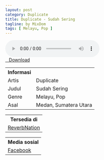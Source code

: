 ```yaml
---
layout: post
category: Duplicate
title: Duplicate - Sudah Sering
tagline: by MixDom
tags: [ Melayu, Pop ]
---
```


<audio class='js-player' style="--plyr-color-main: #212121;" controls>
<source src="https://drive.google.com/uc?authuser=0&id=1DqSKMQOWXUhLPub5DaDOZ4k6kQV0SmDr&export=download" type="audio/mp3">
</audio>

<!--more-->

<div class="post-button text-center">
<a target="_blank" class="btn" href="https://drive.google.com/uc?authuser=0&id=1DqSKMQOWXUhLPub5DaDOZ4k6kQV0SmDr&export=download">
<i class="fa fa-caret-down" aria-hidden="true"></i>&nbsp; &nbsp;Download
</a>
</div>

<table>
<tr>
<th>Informasi</th>
<th></th>
</tr>
<tr>
<td>Artis</td>
<td>Duplicate</td>
</tr>
<tr>
<td>Judul</td>
<td>Sudah Sering</td>
</tr>
<tr>
<td>Genre</td>
<td>Melayu, Pop</td>
</tr>
<tr>
<td>Asal</td>
<td>Medan, Sumatera Utara</td>
</tr>
</table>

<table>
<tr>
<th>Tersedia di</th>
</tr>
<tr>
<td><a href="https://www.reverbnation.com/DUPLICAT3" target="_blank">ReverbNation</a></td>
</tr>
</table>

<table>
<tr>
<th>Media sosial</th>
</tr>
<tr>
<td><a href="https://facebook.com/duplicatebandmedan" target="_blank">Facebook</a></td>
</tr>
</table>

